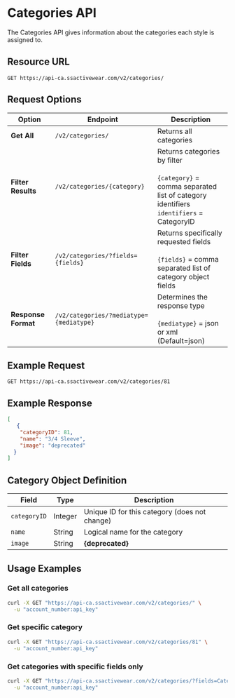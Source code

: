 # Categories API

The Categories API gives information about the categories each style is assigned to.

## Resource URL

```
GET https://api-ca.ssactivewear.com/v2/categories/
```

## Request Options

| Option | Endpoint | Description |
|--------|----------|-------------|
| **Get All** | `/v2/categories/` | Returns all categories |
| **Filter Results** | `/v2/categories/{category}` | Returns categories by filter<br><br>`{category}` = comma separated list of category identifiers<br>`identifiers` = CategoryID |
| **Filter Fields** | `/v2/categories/?fields={fields}` | Returns specifically requested fields<br><br>`{fields}` = comma separated list of category object fields |
| **Response Format** | `/v2/categories/?mediatype={mediatype}` | Determines the response type<br><br>`{mediatype}` = json or xml (Default=json) |

## Example Request

```
GET https://api-ca.ssactivewear.com/v2/categories/81
```

## Example Response

```json
[
   {
    "categoryID": 81,
    "name": "3/4 Sleeve",
    "image": "deprecated"
  } 
]
```

## Category Object Definition

| Field | Type | Description |
|-------|------|-------------|
| `categoryID` | Integer | Unique ID for this category (does not change) |
| `name` | String | Logical name for the category |
| `image` | String | **{deprecated}** |

## Usage Examples

### Get all categories
```bash
curl -X GET "https://api-ca.ssactivewear.com/v2/categories/" \
  -u "account_number:api_key"
```

### Get specific category
```bash
curl -X GET "https://api-ca.ssactivewear.com/v2/categories/81" \
  -u "account_number:api_key"
```

### Get categories with specific fields only
```bash
curl -X GET "https://api-ca.ssactivewear.com/v2/categories/?fields=CategoryID,Name" \
  -u "account_number:api_key"
```
